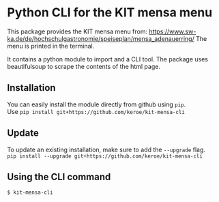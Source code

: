 # Python CLI for the KIT mensa menu 
This package provides the KIT mensa menu from: https://www.sw-ka.de/de/hochschulgastronomie/speiseplan/mensa_adenauerring/
The menu is printed in the terminal. 

It contains a python module to import and a CLI tool. The package uses beautifulsoup to scrape the contents of the html page.

## Installation

You can easily install the module directly from github using `pip`.  
Use `pip install git+https://github.com/keroe/kit-mensa-cli` 

## Update

To update an existing installation, make sure to add the `--upgrade` flag.  
`pip install --upgrade git+https://github.com/keroe/kit-mensa-cli` 

## Using the CLI command

```
$ kit-mensa-cli
```
